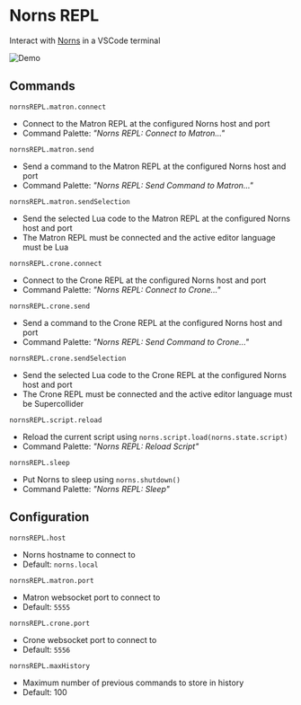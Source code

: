 # Norns REPL

Interact with [Norns](https://monome.org/norns/) in a VSCode terminal

![Demo](https://github.com/midouest/norns-repl/blob/master/images/demo.gif?raw=true)

## Commands

`nornsREPL.matron.connect`

-   Connect to the Matron REPL at the configured Norns host and port
-   Command Palette: _"Norns REPL: Connect to Matron..."_

`nornsREPL.matron.send`

-   Send a command to the Matron REPL at the configured Norns host and port
-   Command Palette: _"Norns REPL: Send Command to Matron..."_

`nornsREPL.matron.sendSelection`

-   Send the selected Lua code to the Matron REPL at the configured Norns host and port
-   The Matron REPL must be connected and the active editor language must be Lua

`nornsREPL.crone.connect`

-   Connect to the Crone REPL at the configured Norns host and port
-   Command Palette: _"Norns REPL: Connect to Crone..."_

`nornsREPL.crone.send`

-   Send a command to the Crone REPL at the configured Norns host and port
-   Command Palette: _"Norns REPL: Send Command to Crone..."_

`nornsREPL.crone.sendSelection`

-   Send the selected Lua code to the Crone REPL at the configured Norns host and port
-   The Crone REPL must be connected and the active editor language must be Supercollider

`nornsREPL.script.reload`

-   Reload the current script using `norns.script.load(norns.state.script)`
-   Command Palette: _"Norns REPL: Reload Script"_

`nornsREPL.sleep`

-   Put Norns to sleep using `norns.shutdown()`
-   Command Palette: _"Norns REPL: Sleep"_

## Configuration

`nornsREPL.host`

-   Norns hostname to connect to
-   Default: `norns.local`

`nornsREPL.matron.port`

-   Matron websocket port to connect to
-   Default: `5555`

`nornsREPL.crone.port`

-   Crone websocket port to connect to
-   Default: `5556`

`nornsREPL.maxHistory`

-   Maximum number of previous commands to store in history
-   Default: 100
